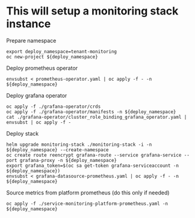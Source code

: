# This will setup a monitoring stack instance

Prepare namespace

```shell
export deploy_namespace=tenant-monitoring
oc new-project ${deploy_namespace}
```

Deploy prometheus operator

```shell
envsubst < prometheus-operator.yaml | oc apply -f - -n ${deploy_namespace}
```

Deploy grafana operator

```shell
oc apply -f ./grafana-operator/crds
oc apply -f ./grafana-operator/manifests -n ${deploy_namespace}
cat ./grafana-operator/cluster_role_binding_grafana_operator.yaml | envsubst | oc apply -f -
```

Deploy stack

```shell
helm upgrade monitoring-stack ./monitoring-stack -i -n ${deploy_namespace} --create-namespace
oc create route reencrypt grafana-route --service grafana-service --port grafana-proxy -n ${deploy_namespace}
export grafana_token=$(oc sa get-token grafana-serviceaccount -n ${deploy_namespace})
envsubst < grafana-datasource-prometheus.yaml | oc apply -f - -n ${deploy_namespace}
```

Source metrics from platform prometheus (do this only if needed)

```shell
oc apply -f ./service-monitoring-platform-prometheus.yaml -n ${deploy_namespace}
```

